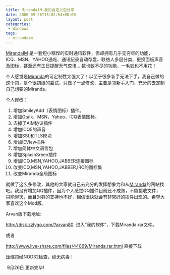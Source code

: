 ```yaml
---
title: MirandaIM-我的自定义包分享
date: 2006-09-26T15:02:54+00:00
layout: post
categories:
 - Windows
tags:
 - mirandaim
---
```


[MirandaIM](http://www.miranda-im.org/) 是一套短小精悍的实时通讯软件，但却拥有几乎无穷尽的功能，ICQ、MSN、YAHOO通吃、通讯纪录自动存盘、联络人多层分类、更换面板声音及图标，甚至还有生日提醒天气查讯… 数也数不尽的功能，一毛钱也不用花！

个人感觉是[Miranda](http://www.miranda-im.org/)的可定制性太强大了！以至于很多新手无法下手，我自己做的这个包，是个很初级的尝试，只做了一点修改，主要是领新手入门，充分的去定制自己想要的Miranda。

个人修改：

1. 增加SmileyAdd（表情图标）插件。
2. 增加Gtalk，MSN，Yahoo，ICQ表情图标。
3. 去掉了AIM协议插件
4. 增加ICQ5的声音
5. 增加SSL和TLS模块
6. 增加IEView插件
7. 增加简体中文语言包
8. 增加SplashSreen插件
9. 增加ICQ,MSN,YAHOO,JABBER连接图标
10. 改变ICQ,MSN,YAHOO,JABBER,IRC的图标集
11. 改变Miranda全局图标

就做了这么多修改，其他的大家就自己去充分的发挥想象力和从[Miranda](http://www.miranda-im.org/)的网站找吧。我没有增加QQ插件，因为个人感觉QQ插件目前还不成熟，不能接收文件，只能聊天，而且对群的支持也不好，相信很快就会有非常好的插件出现的。希望大家喜欢这个Mod版。

Arvan版下载地址:

<http://disk.zzlygo.com/?arvan80>  进入&#8221;我的软件&#8221;，下载Miranda.rar文件。

或者

<http://www.live-share.com/files/44069/Miranda.rar.html> 直接下载

压缩包经NOD32检查，绝无病毒！

 9月26日 更新完毕!